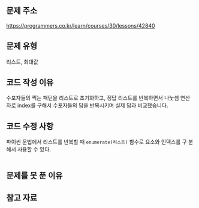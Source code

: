 ## 문제 주소

https://programmers.co.kr/learn/courses/30/lessons/42840

## 문제 유형

리스트, 최대값

## 코드 작성 이유

수포자들의 찍는 패턴을 리스트로 초기화하고, 정답 리스트를 반복하면서 나눗셈 연산
자로 index를 구해서 수포자들의 답을 반복시키며 실제 답과 비교했습니다.

## 코드 수정 사항

파이썬 문법에서 리스트를 반복할 때 `enumerate(리스트)` 함수로 요소와 인덱스를 구
분해서 사용할 수 있다.

```

```

## 문제를 못 푼 이유

## 참고 자료
